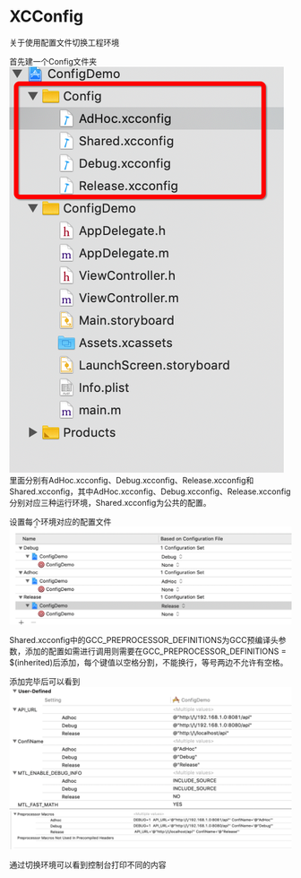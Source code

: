# XCConfig
关于使用配置文件切换工程环境

首先建一个Config文件夹
![文件夹](https://github.com/HuiYouHua/XCConfig/blob/master/ConfigDemo/4.png "文件夹")
里面分别有AdHoc.xcconfig、Debug.xcconfig、Release.xcconfig和Shared.xcconfig，其中AdHoc.xcconfig、Debug.xcconfig、Release.xcconfig分别对应三种运行环境，Shared.xcconfig为公共的配置。

设置每个环境对应的配置文件
![配置](https://github.com/HuiYouHua/XCConfig/blob/master/ConfigDemo/1.png "配置")

Shared.xcconfig中的GCC_PREPROCESSOR_DEFINITIONS为GCC预编译头参数，添加的配置如需进行调用则需要在GCC_PREPROCESSOR_DEFINITIONS = $(inherited)后添加，每个键值以空格分割，不能换行，等号两边不允许有空格。

添加完毕后可以看到
![配置](https://github.com/HuiYouHua/XCConfig/blob/master/ConfigDemo/2.png "配置")
![配置](https://github.com/HuiYouHua/XCConfig/blob/master/ConfigDemo/3.png "配置")

通过切换环境可以看到控制台打印不同的内容
